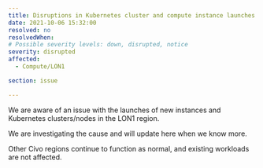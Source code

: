 ```yaml
---
title: Disruptions in Kubernetes cluster and compute instance launches in LON1
date: 2021-10-06 15:32:00
resolved: no
resolvedWhen:
# Possible severity levels: down, disrupted, notice
severity: disrupted
affected:
  - Compute/LON1

section: issue

---
```


We are aware of an issue with the launches of new instances and Kubernetes clusters/nodes in the LON1 region.

We are investigating the cause and will update here when we know more.

Other Civo regions continue to function as normal, and existing workloads are not affected.
